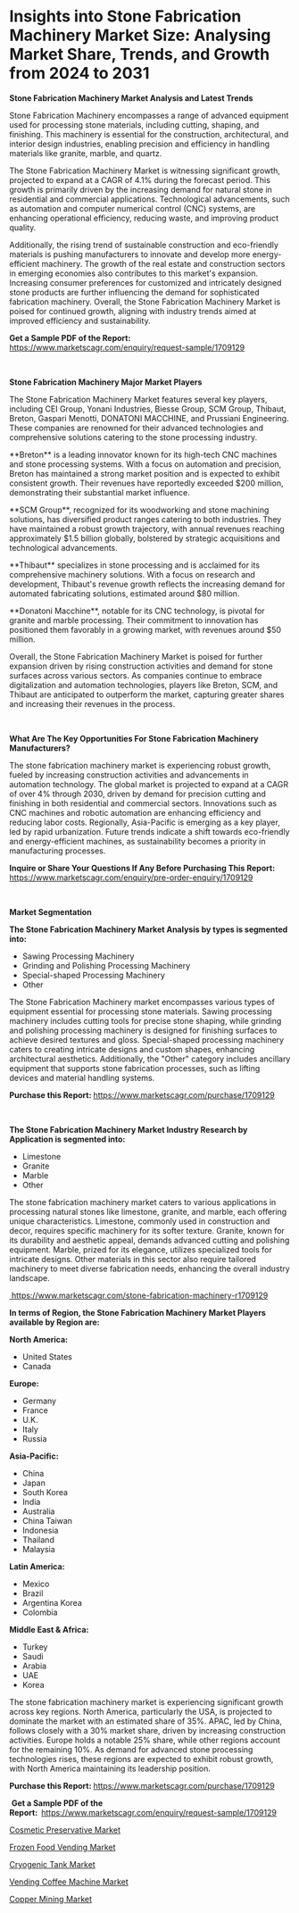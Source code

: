 <p><h1>Insights into Stone Fabrication Machinery Market Size: Analysing Market Share, Trends, and Growth from 2024 to 2031</h1></p><p><strong>Stone Fabrication Machinery Market Analysis and Latest Trends</strong></p>
<p><p>Stone Fabrication Machinery encompasses a range of advanced equipment used for processing stone materials, including cutting, shaping, and finishing. This machinery is essential for the construction, architectural, and interior design industries, enabling precision and efficiency in handling materials like granite, marble, and quartz.</p><p>The Stone Fabrication Machinery Market is witnessing significant growth, projected to expand at a CAGR of 4.1% during the forecast period. This growth is primarily driven by the increasing demand for natural stone in residential and commercial applications. Technological advancements, such as automation and computer numerical control (CNC) systems, are enhancing operational efficiency, reducing waste, and improving product quality. </p><p>Additionally, the rising trend of sustainable construction and eco-friendly materials is pushing manufacturers to innovate and develop more energy-efficient machinery. The growth of the real estate and construction sectors in emerging economies also contributes to this market's expansion. Increasing consumer preferences for customized and intricately designed stone products are further influencing the demand for sophisticated fabrication machinery. Overall, the Stone Fabrication Machinery Market is poised for continued growth, aligning with industry trends aimed at improved efficiency and sustainability.</p></p>
<p><strong>Get a Sample PDF of the Report:&nbsp;</strong> <a href="https://www.marketscagr.com/enquiry/request-sample/1709129?utm_campaign=1790&utm_medium=2&utm_source=Github&utm_content=ia&utm_term=21102024&utm_id=stone-fabrication-machinery">https://www.marketscagr.com/enquiry/request-sample/1709129</a></p>
<p>&nbsp;</p>
<p><strong>Stone Fabrication Machinery Major Market Players</strong></p>
<p><p>The Stone Fabrication Machinery Market features several key players, including CEI Group, Yonani Industries, Biesse Group, SCM Group, Thibaut, Breton, Gaspari Menotti, DONATONI MACCHINE, and Prussiani Engineering. These companies are renowned for their advanced technologies and comprehensive solutions catering to the stone processing industry.</p><p>**Breton** is a leading innovator known for its high-tech CNC machines and stone processing systems. With a focus on automation and precision, Breton has maintained a strong market position and is expected to exhibit consistent growth. Their revenues have reportedly exceeded $200 million, demonstrating their substantial market influence.</p><p>**SCM Group**, recognized for its woodworking and stone machining solutions, has diversified product ranges catering to both industries. They have maintained a robust growth trajectory, with annual revenues reaching approximately $1.5 billion globally, bolstered by strategic acquisitions and technological advancements.</p><p>**Thibaut** specializes in stone processing and is acclaimed for its comprehensive machinery solutions. With a focus on research and development, Thibaut's revenue growth reflects the increasing demand for automated fabricating solutions, estimated around $80 million.</p><p>**Donatoni Macchine**, notable for its CNC technology, is pivotal for granite and marble processing. Their commitment to innovation has positioned them favorably in a growing market, with revenues around $50 million.</p><p>Overall, the Stone Fabrication Machinery Market is poised for further expansion driven by rising construction activities and demand for stone surfaces across various sectors. As companies continue to embrace digitalization and automation technologies, players like Breton, SCM, and Thibaut are anticipated to outperform the market, capturing greater shares and increasing their revenues in the process.</p></p>
<p>&nbsp;</p>
<p><strong>What Are The Key Opportunities For Stone Fabrication Machinery Manufacturers?</strong></p>
<p><p>The stone fabrication machinery market is experiencing robust growth, fueled by increasing construction activities and advancements in automation technology. The global market is projected to expand at a CAGR of over 4% through 2030, driven by demand for precision cutting and finishing in both residential and commercial sectors. Innovations such as CNC machines and robotic automation are enhancing efficiency and reducing labor costs. Regionally, Asia-Pacific is emerging as a key player, led by rapid urbanization. Future trends indicate a shift towards eco-friendly and energy-efficient machines, as sustainability becomes a priority in manufacturing processes.</p></p>
<p><strong>Inquire or Share Your Questions If Any Before Purchasing This Report:</strong> <a href="https://www.marketscagr.com/enquiry/pre-order-enquiry/1709129?utm_campaign=1790&utm_medium=2&utm_source=Github&utm_content=ia&utm_term=21102024&utm_id=stone-fabrication-machinery">https://www.marketscagr.com/enquiry/pre-order-enquiry/1709129</a></p>
<p>&nbsp;</p>
<p><strong>Market Segmentation</strong></p>
<p><strong>The Stone Fabrication Machinery Market Analysis by types is segmented into:</strong></p>
<p><ul><li>Sawing Processing Machinery</li><li>Grinding and Polishing Processing Machinery</li><li>Special-shaped Processing Machinery</li><li>Other</li></ul></p>
<p><p>The Stone Fabrication Machinery market encompasses various types of equipment essential for processing stone materials. Sawing processing machinery includes cutting tools for precise stone shaping, while grinding and polishing processing machinery is designed for finishing surfaces to achieve desired textures and gloss. Special-shaped processing machinery caters to creating intricate designs and custom shapes, enhancing architectural aesthetics. Additionally, the "Other" category includes ancillary equipment that supports stone fabrication processes, such as lifting devices and material handling systems.</p></p>
<p><strong>Purchase this Report:&nbsp;</strong><a href="https://www.marketscagr.com/purchase/1709129?utm_campaign=1790&utm_medium=2&utm_source=Github&utm_content=ia&utm_term=21102024&utm_id=stone-fabrication-machinery">https://www.marketscagr.com/purchase/1709129</a></p>
<p>&nbsp;</p>
<p><strong>The Stone Fabrication Machinery Market Industry Research by Application is segmented into:</strong></p>
<p><ul><li>Limestone</li><li>Granite</li><li>Marble</li><li>Other</li></ul></p>
<p><p>The stone fabrication machinery market caters to various applications in processing natural stones like limestone, granite, and marble, each offering unique characteristics. Limestone, commonly used in construction and decor, requires specific machinery for its softer texture. Granite, known for its durability and aesthetic appeal, demands advanced cutting and polishing equipment. Marble, prized for its elegance, utilizes specialized tools for intricate designs. Other materials in this sector also require tailored machinery to meet diverse fabrication needs, enhancing the overall industry landscape.</p></p>
<p><a href="https://www.marketscagr.com/stone-fabrication-machinery-r1709129?utm_campaign=1790&utm_medium=2&utm_source=Github&utm_content=ia&utm_term=21102024&utm_id=stone-fabrication-machinery">&nbsp;https://www.marketscagr.com/stone-fabrication-machinery-r1709129</a></p>
<p><strong>In terms of Region, the Stone Fabrication Machinery Market Players available by Region are:</strong></p>
<p>
    <p> <strong> North America: </strong>
        <ul>
            <li>United States</li>
            <li>Canada</li>
        </ul>
        </p> 
    <p> <strong> Europe: </strong>
        <ul>
            <li>Germany</li>
            <li>France</li>
            <li>U.K.</li>
            <li>Italy</li>
            <li>Russia</li>
        </ul>
        </p> 
    <p> <strong> Asia-Pacific: </strong>
        <ul>
            <li>China</li>
            <li>Japan</li>
            <li>South Korea</li>
            <li>India</li>
            <li>Australia</li>
            <li>China Taiwan</li>
            <li>Indonesia</li>
            <li>Thailand</li>
            <li>Malaysia</li>
        </ul>
        </p> 
    <p> <strong> Latin America: </strong>
        <ul>
            <li>Mexico</li>
            <li>Brazil</li>
            <li>Argentina Korea</li>
            <li>Colombia</li>
        </ul>
        </p> 
    <p> <strong> Middle East & Africa: </strong>
        <ul>
            <li>Turkey</li>
            <li>Saudi</li>
            <li>Arabia</li>
            <li>UAE</li>
            <li>Korea</li>
        </ul>
    </p>
    </p>
<p><p>The stone fabrication machinery market is experiencing significant growth across key regions. North America, particularly the USA, is projected to dominate the market with an estimated share of 35%. APAC, led by China, follows closely with a 30% market share, driven by increasing construction activities. Europe holds a notable 25% share, while other regions account for the remaining 10%. As demand for advanced stone processing technologies rises, these regions are expected to exhibit robust growth, with North America maintaining its leadership position.</p></p>
<p><strong>Purchase this Report: </strong><a href="https://www.marketscagr.com/purchase/1709129?utm_campaign=1790&utm_medium=2&utm_source=Github&utm_content=ia&utm_term=21102024&utm_id=stone-fabrication-machinery">https://www.marketscagr.com/purchase/1709129</a></p>
<p>&nbsp;<strong>Get a Sample PDF of the Report:&nbsp;&nbsp;</strong><a href="https://www.marketscagr.com/enquiry/request-sample/1709129?utm_campaign=1790&utm_medium=2&utm_source=Github&utm_content=ia&utm_term=21102024&utm_id=stone-fabrication-machinery">https://www.marketscagr.com/enquiry/request-sample/1709129</a></p>
<p><strong></strong></p>
<p><p><a href="https://www.linkedin.com/pulse/global-cosmetic-preservative-market-analysis-key-trends-zmezc?utm_campaign=1790&utm_medium=2&utm_source=Github&utm_content=ia&utm_term=21102024&utm_id=stone-fabrication-machinery">Cosmetic Preservative Market</a></p><p><a href="https://issuu.com/reportprime-2/docs/frozen-food-vending-market-size-203_57f76102076419?utm_campaign=1790&utm_medium=2&utm_source=Github&utm_content=ia&utm_term=21102024&utm_id=stone-fabrication-machinery">Frozen Food Vending Market</a></p><p><a href="https://www.linkedin.com/pulse/driving-forces-global-cryogenic-tank-market-trends-applications-fmiac?utm_campaign=1790&utm_medium=2&utm_source=Github&utm_content=ia&utm_term=21102024&utm_id=stone-fabrication-machinery">Cryogenic Tank Market</a></p><p><a href="https://issuu.com/reportprime-2/docs/vending-coffee-machine-market-size-_72261acb90494c?utm_campaign=1790&utm_medium=2&utm_source=Github&utm_content=ia&utm_term=21102024&utm_id=stone-fabrication-machinery">Vending Coffee Machine Market</a></p><p><a href="https://www.linkedin.com/pulse/comprehensive-copper-mining-market-report-regional-analysis-qjztc?utm_campaign=1790&utm_medium=2&utm_source=Github&utm_content=ia&utm_term=21102024&utm_id=stone-fabrication-machinery">Copper Mining Market</a></p></p>